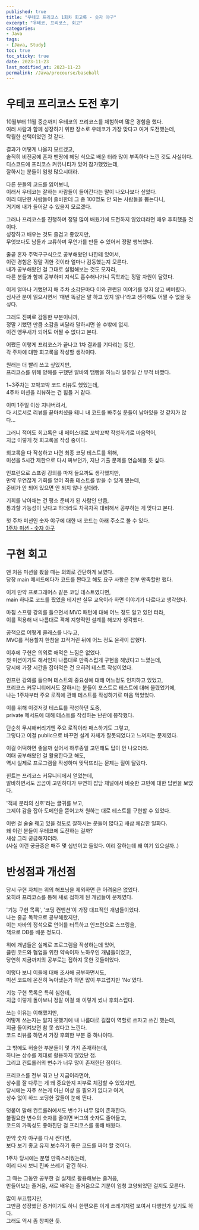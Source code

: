 ```yaml
---
published: true
title: "우테코 프리코스 1회차 회고록 - 숫자 야구"
excerpt: "우테코, 프리코스, 회고"
categories:
- Java
tags:
- [Java, Study]
toc: true
toc_sticky: true
date: 2023-11-23
last_modified_at: 2023-11-23
permalink: /Java/precourse/baseball
---
```


# 우테코 프리코스 도전 후기
10월부터 11월 중순까지 우테코의 프리코스를 체험하며 많은 경험을 했다.<br>
여러 사람과 함께 성장하기 위한 장소로 우테코가 가장 맞다고 여겨 도전했는데,<br>
탁월한 선택이었던 것 같다.

결과가 어떻게 나올지 모르겠고,<br>
솔직히 비전공에 혼자 맨땅에 헤딩 식으로 배운 터라 많이 부족하다 느낀 것도 사실이다.<br>
디스코드에 프리코스 커뮤니티가 있어 참가했었는데,<br>
잘하시는 분들이 엄청 많으시더라.

다른 분들의 코드를 읽어보니, <br>
이래서 우테코는 잘하는 사람들이 들어간다는 말이 나오나보다 싶었다.<br>
이리 대단한 사람들이 즐비한데 그 중 100명도 안 되는 사람들을 뽑는다니,<br>
거기에 내가 들어갈 수 있을지 모르겠다.

그러나 프리코스를 진행하며 정말 많이 배웠기에 도전하지 않았더라면 매우 후회했을 것이다.<br>
성장하고 배우는 것도 즐겁고 좋았지만,<br>
무엇보다도 남들과 교류하며 무언가를 만들 수 있어서 정말 행복했다.

줄곧 혼자 주먹구구식으로 공부해왔던 나한테 있어서,<br>
이런 경험은 정말 귀한 것이라 얼마나 감동했는지 모른다.<br>
내가 공부해왔던 걸 그대로 실험해보는 것도 모자라,<br>
다른 분들과 함께 공부하며 지식도 흡수해나가니 독학과는 정말 차원이 달랐다.

이게 얼마나 기뻤던지 매 주차 소감문마다 이와 관련된 이야기를 잊지 않고 써버렸다.<br>
심사관 분이 읽으시면서 '매번 똑같은 말 하고 있지 않나'라고 생각해도 어쩔 수 없을 듯 싶다.

그래도 진짜로 감동한 부분이니까,<br>
정말 기뻤던 만큼 소감을 써달라 말하시면 쓸 수밖에 없지.<br>
이건 앵무새가 되어도 어쩔 수 없다고 본다.

어쨌든 이렇게 프리코스가 끝나고 1차 결과를 기다리는 동안,<br>
각 주차에 대한 회고록을 작성할 생각이다.

원래는 더 빨리 쓰고 싶었지만,<br>
프리코스를 위해 양해를 구했던 알바의 땜빵을 하느라 일주일 간 무척 바빴다.

1~3주차는 꼬박꼬박 코드 리뷰도 했었는데,<br>
4주차 미션을 리뷰하는 건 힘들 거 같다.

이미 1주일 이상 지나버려서,<br>
다 서로서로 리뷰를 끝마치셨을 테니 내 코드를 봐주실 분들이 남아있을 것 같지가 않다...

그러니 적어도 회고록은 내 페이스대로 꼬박꼬박 작성하기로 마음먹어,<br>
지금 이렇게 첫 회고록을 작성 중이다.

회고록을 다 작성하고 나면 최종 코딩 테스트를 위해,<br>
미션을 5시간 제한으로 다시 짜보던가, 지난 기출 문제를 연습해볼 듯 싶다.

인프런으로 스프링 강의를 마저 들으까도 생각했지만,<br>
만약 우연찮게 기회를 얻어 최종 테스트를 받을 수 있게 됐는데,<br>
준비가 안 되어 있으면 안 되지 않나 싶더라.

기회를 낚아채는 건 평소 준비가 된 사람인 만큼,<br>
통과할 가능성이 낮다고 하더라도 차곡차곡 대비해서 공부하는 게 맞다고 본다.

첫 주차 미션인 숫자 야구에 대한 내 코드는 아래 주소로 볼 수 있다.<br>
[1주차 미션 - 숫자 야구](https://github.com/Suihub/java-baseball-6/tree/Suihub)

# 구현 회고
맨 처음 미션을 봤을 때는 의외로 간단하게 보였다.<br>
당장 main 메서드에다가 코드를 짠다고 해도 요구 사항은 전부 만족할만 했다.

이게 만약 프로그래머스 같은 코딩 테스트였다면,<br>
main 하나로 코드를 짰었을 테지만 실무 교육이라 하면 이야기가 다르다고 생각했다.

마침 스프링 강의를 들으면서 MVC 패턴에 대해 어느 정도 알고 있던 터라,<br>
이를 적용해 내 나름대로 객체 지향적인 설계를 해보자 생각했다.

공책으로 어떻게 클래스를 나누고,<br>
MVC를 적용할지 한참을 끄적거린 뒤에 어느 정도 윤곽이 잡혔다.

이후에 구현은 의외로 애먹은 느낌은 없었다.<br>
첫 미션이기도 해서인지 나름대로 만족스럽게 구현을 해냈다고 느꼈는데,<br>
당시에 가장 시간을 잡아먹은 건 오히려 테스트 작성이었다.

인프런 강의를 들으며 테스트의 중요성에 대해 어느정도 인지하고 있었고,<br>
프리코스 커뮤니티에서도 잘하시는 분들이 포스트로 테스트에 대해 올렸었기에,<br>
나는 1주차부터 주요 로직에 관해 테스트를 작성하기로 마음 먹었었다.

이를 위해 이것저것 테스트를 작성하던 도중,<br>
private 메서드에 대해 테스트를 작성하는 난관에 봉착했다.

단순히 무시해버리기엔 주요 로직이라 패스하기도 그렇고,<br>
그렇다고 이걸 public으로 바꾸면 설계 자체가 잘못되었다고 느껴지는 문제였다.

이걸 어떡하면 좋을까 싶어서 하루종일 고민해도 답이 안 나오더라.<br>
여태 공부해왔던 걸 활용한다고 해도, <br>
역시 실제로 프로그램을 작성하며 맞닥뜨리는 문제는 질이 달랐다.

힌트는 프리코스 커뮤니티에서 얻었는데,<br>
알바하면서도 곰곰이 고민하다가 우연히 잡담 채널에서 비슷한 고민에 대한 답변을 보았다.

'객체 분리의 신호'라는 글귀를 보고,<br>
그제야 감을 잡아 도메인을 뜯어고쳐 원하는 대로 테스트를 구현할 수 있었다.

이런 걸 술술 꿰고 있을 정도로 잘하시는 분들이 많다고 새삼 체감한 일화다.<br>
왜 이런 분들이 우테코에 도전하는 걸까?<br>
새삼 그리 궁금해지더라.<br>
(사실 이런 궁금증은 매주 몇 십번이고 들었다. 이리 잘하는데 왜 여기 있으실까..)

# 반성점과 개선점
당시 구현 자체는 위의 해프닝을 제외하면 큰 어려움은 없었다.<br>
오히려 프리코스를 통해 새로 접하게 된 개념들이 문제였다.

'기능 구현 목록', '코딩 컨벤션'이 가장 대표적인 개념들이었다.<br>
나는 줄곧 독학으로 공부해왔지만,<br>
이는 자바의 정석으로 언어를 터득하고 인프런으로 스프링을,<br>
책으로 DB를 배운 정도다.

위에 개념들은 실제로 프로그램을 작성하는데 있어,<br>
클린 코드와 협업을 위한 약속이자 노하우인 개념들이었고,<br>
당연히 지금까지의 공부로는 접하지 못한 것들이었다.

이렇다 보니 이들에 대해 조사해 공부하면서도,<br>
미션 코드에 온전히 녹아냈는가 하면 많이 부끄럽지만 'No'였다.

기능 구현 목록은 특히 심한데,<br>
지금 이렇게 돌아보니 정말 이걸 왜 이렇게 썼나 후회스럽다.

쓰는 이유는 이해했지만,<br>
어떻게 쓰는지는 알지 못했기에 내 나름대로 길잡이 역할로 쓰자고 쓰긴 했는데,<br>
지금 돌이켜보면 참 못 썼다고 느낀다.<br>
코드 리뷰를 하면서 가장 후회한 부분 중 하나이다.

그 밖에도 허술한 부분들이 몇 가지 존재하는데,<br>
하나는 상수를 제대로 활용하지 않았단 점.<br>
그리고 컨트롤러의 변수가 너무 많이 존재한단 점이다.

프리코스를 전부 겪고 난 지금이라면야,<br>
상수를 잘 다루는 게 왜 중요한지 피부로 체감할 수 있었지만,<br>
당시에는 자주 쓰는게 아닌 이상 쓸 필요가 없다고 여겨,<br>
상수 없이 하드 코딩한 값들이 눈에 띈다.

덧붙여 말해 컨트롤러에서도 변수가 너무 많이 존재한다.<br>
불필요한 변수의 숫자를 줄이면 버그의 숫자도 줄어들고,<br>
코드의 가독성도 좋아진단 걸 프리코스를 통해 배웠다.

만약 숫자 야구를 다시 짠다면,<br>
보다 보기 좋고 유지 보수하기 좋은 코드를 짜야 할 것이다.

1주차 당시에는 분명 만족스러웠는데,<br>
이리 다시 보니 진짜 쓰레기 같긴 하다.

그 때는 그동안 공부한 걸 실제로 활용해보는 즐거움,<br>
만들어보는 즐거움, 새로 배우는 즐거움으로 기분이 엄청 고양되었던 걸지도 모른다.

많이 부끄럽지만,<br>
그만큼 성장했단 증거이기도 하니 한편으론 이게 쓰레기처럼 보여서 다행인가 싶기도 하다.<br>
그래도 역시 좀 창피한 듯.
